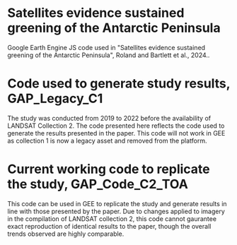 # Satellites evidence sustained greening of the Antarctic Peninsula
Google Earth Engine JS code used in "Satellites evidence sustained greening of the Antarctic Peninsula",  Roland and Bartlett et al., 2024.. 

# Code used to generate study results, GAP_Legacy_C1
The study was conducted from 2019 to 2022 before the availability of LANDSAT Collection 2. The code presented here reflects the code used to generate the results presented in the paper. This code will not work in GEE as collection 1 is now a legacy asset and removed from the platform. 

# Current working code to replicate the study, GAP_Code_C2_TOA
This code can be used in GEE to replicate the study and generate results in line with those presented by the paper. Due to changes applied to imagery in the compilation of LANDSAT collection 2, this code cannot gaurantee exact reproduction of identical results to the paper, though the overall trends observed are highly comparable.
